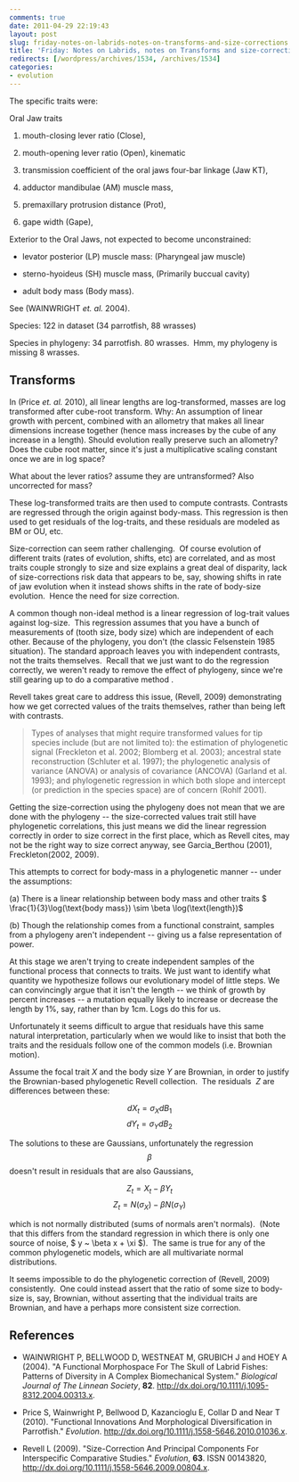 ```yaml
---
comments: true
date: 2011-04-29 22:19:43
layout: post
slug: friday-notes-on-labrids-notes-on-transforms-and-size-corrections
title: 'Friday: Notes on Labrids, notes on Transforms and size-corrections'
redirects: [/wordpress/archives/1534, /archives/1534]
categories:
- evolution
---
```


The specific traits were:

Oral Jaw traits



	
  1. mouth-closing lever ratio (Close),

	
  2. mouth-opening lever ratio (Open), kinematic

	
  3. transmission coefficient of the oral jaws four-bar linkage (Jaw KT),

	
  4. adductor mandibulae (AM) muscle mass,

	
  5. premaxillary protrusion distance (Prot),

	
  6. gape width (Gape),


Exterior to the Oral Jaws, not expected to become unconstrained:

	
  * levator posterior (LP) muscle mass: (Pharyngeal jaw muscle)

	
  * sterno-hyoideus (SH) muscle mass, (Primarily buccual cavity)

	
  * adult body mass (Body mass).


See (WAINWRIGHT _et. al._ 2004).

Species: 122 in dataset (34 parrotfish, 88 wrasses)

Species in phylogeny: 34 parrotfish. 80 wrasses.  Hmm, my phylogeny is missing 8 wrasses.


## Transforms


In (Price _et. al._ 2010), all linear lengths are log-transformed, masses are log transformed after cube-root transform.  Why: An assumption of linear growth with percent, combined with an allometry that makes all linear dimensions increase together (hence mass increases by the cube of any increase in a length).  Should evolution really preserve such an allometry? Does the cube root matter, since it's just a multiplicative scaling constant once we are in log space?

What about the lever ratios?  assume they are untransformed?  Also uncorrected for mass?

These log-transformed traits are then used to compute contrasts.  Contrasts are regressed through the origin against body-mass. This regression is then used to get residuals of the log-traits, and these residuals are modeled as BM or OU, etc.

Size-correction can seem rather challenging.  Of course evolution of different traits (rates of evolution, shifts, etc) are correlated, and as most traits couple strongly to size and size explains a great deal of disparity, lack of size-corrections risk data that appears to be, say, showing shifts in rate of jaw evolution when it instead shows shifts in the rate of body-size evolution.  Hence the need for size correction.

A common though non-ideal method is a linear regression of log-trait values against log-size.  This regression assumes that you have a bunch of measurements of (tooth size, body size) which are independent of each other.  Because of the phylogeny, you don't (the classic Felsenstein 1985 situation).  The standard approach leaves you with independent contrasts, not the traits themselves.  Recall that we just want to do the regression correctly, we weren't ready to remove the effect of phylogeny, since we're still gearing up to do a comparative method .

Revell takes great care to address this issue, (Revell, 2009) demonstrating how we get corrected values of the traits themselves, rather than being left with contrasts.


> Types of analyses that might require transformed values for tip species include (but are not limited to): the estimation of phylogenetic signal (Freckleton et al. 2002; Blomberg et al. 2003); ancestral state reconstruction (Schluter et al. 1997); the phylogenetic analysis of variance (ANOVA) or analysis of covariance (ANCOVA) (Garland et al. 1993); and phylogenetic regression in which both slope and intercept (or prediction in the species space) are of concern (Rohlf 2001).


Getting the size-correction using the phylogeny does not mean that we are done with the phylogeny -- the size-corrected values trait still have phylogenetic correlations, this just means we did the linear regression correctly in order to size correct in the first place, which as Revell cites, may not be the right way to size correct anyway, see Garcia_Berthou (2001), Freckleton(2002, 2009).

This attempts to correct for body-mass in a phylogenetic manner -- under the assumptions:

(a) There is a linear relationship between body mass and other traits $ \frac{1}{3}\log(\text{body mass}) \sim \beta \log(\text{length})$

(b) Though the relationship comes from a functional constraint, samples from a phylogeny aren't independent -- giving us a false representation of power.

At this stage we aren't trying to create independent samples of the functional process that connects to traits.  We just want to identify what quantity we hypothesize follows our evolutionary model of little steps.  We can convincingly argue that it isn't the length -- we think of growth by percent increases -- a mutation equally likely to increase or decrease the length by 1%, say, rather than by 1cm.  Logs do this for us.

Unfortunately it seems difficult to argue that residuals have this same natural interpretation, particularly when we would like to insist that both the traits and the residuals follow one of the common models (i.e. Brownian motion).

Assume the focal trait _X_ and the body size _Y_ are Brownian, in order to justify the Brownian-based phylogenetic Revell collection.  The residuals  _Z_ are differences between these:

$$ dX_t = \sigma_{X} dB_{1} $$
$$ dY_t = \sigma_{Y} dB_{2} $$

The solutions to these are Gaussians, unfortunately the regression $$\beta$$ doesn't result in residuals that are also Gaussians,

$$ Z_t = X_t - \beta Y_t $$
$$ Z_t = N(\sigma_X) - \beta N(\sigma_Y) $$

which is not normally distributed (sums of normals aren't normals).  (Note that this differs from the standard regression in which there is only one source of noise, $ y ~ \beta x + \xi $).  The same is true for any of the common phylogenetic models, which are all multivariate normal distributions.

It seems impossible to do the phylogenetic correction of (Revell, 2009) consistently.  One could instead assert that the ratio of some size to body-size is, say, Brownian, without asserting that the individual traits are Brownian, and have a perhaps more consistent size correction.


## References


- WAINWRIGHT P, BELLWOOD D, WESTNEAT M, GRUBICH J and HOEY A (2004).
"A Functional Morphospace For The Skull of Labrid Fishes: Patterns of Diversity in A Complex Biomechanical System."
*Biological Journal of The Linnean Society*, **82**.
<a href="http://dx.doi.org/10.1111/j.1095-8312.2004.00313.x">http://dx.doi.org/10.1111/j.1095-8312.2004.00313.x</a>.

- Price S, Wainwright P, Bellwood D, Kazancioglu E, Collar D and Near T (2010).
"Functional Innovations And Morphological Diversification in Parrotfish."
*Evolution*.
<a href="http://dx.doi.org/10.1111/j.1558-5646.2010.01036.x">http://dx.doi.org/10.1111/j.1558-5646.2010.01036.x</a>.

- Revell L (2009).
"Size-Correction And Principal Components For Interspecific Comparative Studies."
*Evolution*, **63**.
ISSN 00143820, <a href="http://dx.doi.org/10.1111/j.1558-5646.2009.00804.x">http://dx.doi.org/10.1111/j.1558-5646.2009.00804.x</a>.
